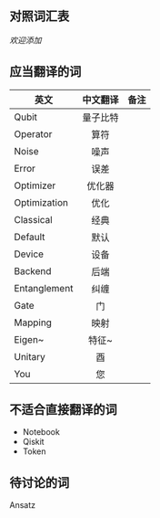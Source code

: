 ## 对照词汇表
*欢迎添加*

## 应当翻译的词
| 英文 | 中文翻译 | 备注 |
| ------------- |:-------------:| -----:|
| Qubit | 量子比特 |
|Operator|算符|
|Noise|噪声|
|Error|误差|
|Optimizer|优化器|
|Optimization|优化|
|Classical|经典|
|Default|默认|
|Device|设备|
|Backend|后端|
|Entanglement|纠缠|
|Gate|门|
|Mapping|映射|
|Eigen~|特征~|
|Unitary|酉|
|You|您|

## 不适合直接翻译的词
- Notebook
- Qiskit
- Token


## 待讨论的词

Ansatz
